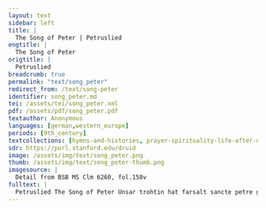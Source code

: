 ```yaml
---
layout: text
sidebar: left
title: |
  The Song of Peter | Petruslied
engtitle: |
  The Song of Peter
origtitle: |
  Petruslied
breadcrumb: true
permalink: "text/song_peter"
redirect_from: /text/song-peter
identifier: song_peter.md
tei: /assets/tei/song_peter.xml
pdf: /assets/pdf/song_peter.pdf
textauthor: Anonymous
languages: [german,western_europe]
periods: [9th_century]
textcollections: [hymns-and-histories, prayer-spirituality-life-after-death]
sdr: https://purl.stanford.edu/druid 
image: /assets/img/text/song_peter.png
thumb: /assets/img/text/song_peter-thumb.png
imagesource: |
  Detail from BSB MS Clm 6260, fol.158v
fulltext: |
  Petruslied The Song of Peter ﻿Unsar trohtin hat farsalt sancte petre giuualt daz er mac ginerian Our Lord gave Saint Peter the power to save ze imo dingenten man. kyrie eleyson christe eleyson. those entrusted to him. Kyrie eleison. Christe eleison. Er hapet ouh mit vuortun himriches portun. dar in mach er skerian With words, he also guards the gates of heaven through which he admits den er uuili nerian. kirie eleison criste [eleyson] those whom he wishes to save. Kyrie eleison. Christe eleison. Pittemes den gotes trut alla samant uparlut. daz er uns firtanen giuuer Let us entreat God’s disciple, loudly and in unison, so that he grants do ginaden  mercy to us sinners. Kyrie eleison. Christe eleison. 
---
```

